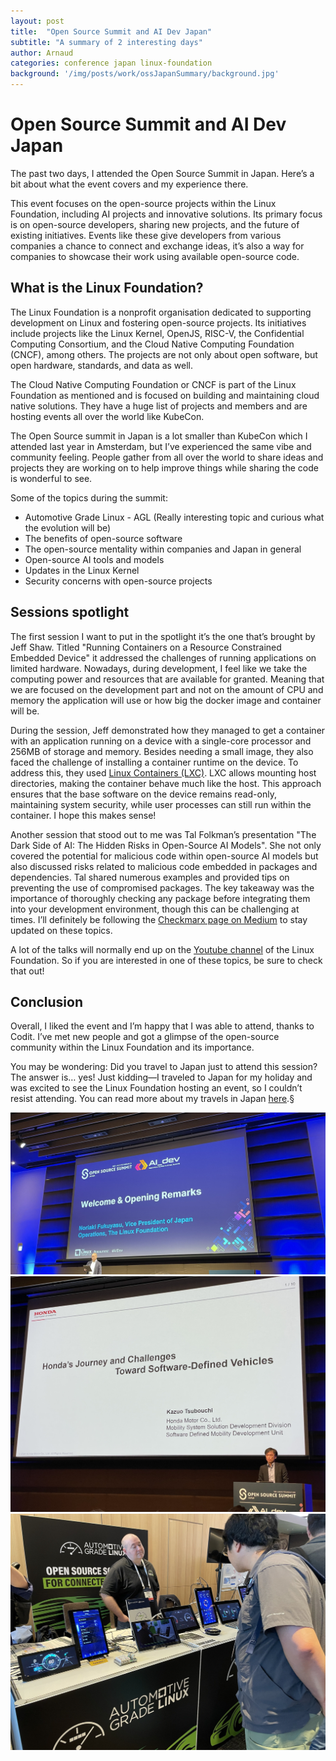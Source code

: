 ```yaml
---
layout: post
title:  "Open Source Summit and AI Dev Japan"
subtitle: "A summary of 2 interesting days"
author: Arnaud
categories: conference japan linux-foundation
background: '/img/posts/work/ossJapanSummary/background.jpg'
---
```


# Open Source Summit and AI Dev Japan

The past two days, I attended the Open Source Summit in Japan. Here’s a bit about what the event covers and my experience there.

This event focuses on the open-source projects within the Linux Foundation, including AI projects and innovative solutions. Its primary focus is on open-source developers, sharing new projects, and the future of existing initiatives. Events like these give developers from various companies a chance to connect and exchange ideas, it’s also a way for companies to showcase their work using available open-source code.

## What is the Linux Foundation?

The Linux Foundation is a nonprofit organisation dedicated to supporting development on Linux and fostering open-source projects. Its initiatives include projects like the Linux Kernel, OpenJS, RISC-V, the Confidential Computing Consortium, and the Cloud Native Computing Foundation (CNCF), among others. The projects are not only about open software, but open hardware, standards, and data as well.

The Cloud Native Computing Foundation or CNCF is part of the Linux Foundation as mentioned and is focused on building and maintaining cloud native solutions. They have a huge list of projects and members and are hosting events all over the world like KubeCon.

The Open Source summit in Japan is a lot smaller than KubeCon which I attended last year in Amsterdam, but I’ve experienced the same vibe and community feeling. People gather from all over the world to share ideas and projects they are working on to help improve things while sharing the code is wonderful to see.

Some of the topics during the summit:
- Automotive Grade Linux - AGL (Really interesting topic and curious what the evolution will be)
- The benefits of open-source software
- The open-source mentality within companies and Japan in general
- Open-source AI tools and models
- Updates in the Linux Kernel
- Security concerns with open-source projects

## Sessions spotlight

The first session I want to put in the spotlight it’s the one that’s brought by Jeff Shaw. Titled "Running Containers on a Resource Constrained Embedded Device" it addressed the challenges of running applications on limited hardware. Nowadays, during development, I feel like we take the computing power and resources that are available for granted. Meaning that we are focused on the development part and not on the amount of CPU and memory the application will use or how big the docker image and container will be.

During the session, Jeff demonstrated how they managed to get a container with an application running on a device with a single-core processor and 256MB of storage and memory. Besides needing a small image, they also faced the challenge of installing a container runtime on the device. To address this, they used [Linux Containers (LXC)](https://linuxcontainers.org/lxc/introduction/). LXC allows mounting host directories, making the container behave much like the host. This approach ensures that the base software on the device remains read-only, maintaining system security, while user processes can still run within the container. I hope this makes sense!

Another session that stood out to me was Tal Folkman’s presentation "The Dark Side of AI: The Hidden Risks in Open-Source AI Models". She not only covered the potential for malicious code within open-source AI models but also discussed risks related to malicious code embedded in packages and dependencies. Tal shared numerous examples and provided tips on preventing the use of compromised packages. The key takeaway was the importance of thoroughly checking any package before integrating them into your development environment, though this can be challenging at times. I’ll definitely be following the [Checkmarx page on Medium](https://zero.checkmarx.com/latest) to stay updated on these topics.

A lot of the talks will normally end up on the [Youtube channel](https://www.youtube.com/@LinuxfoundationOrg/videos) of the Linux Foundation. So if you are interested in one of these topics, be sure to check that out!

## Conclusion

Overall, I liked the event and I’m happy that I was able to attend, thanks to Codit. I’ve met new people and got a glimpse of the open-source community within the Linux Foundation and its importance.

You may be wondering: Did you travel to Japan just to attend this session? The answer is… yes! Just kidding—I traveled to Japan for my holiday and was excited to see the Linux Foundation hosting an event, so I couldn’t resist attending. You can read more about my travels in Japan [here](/travel/index.html).§

<img class="img-fluid" src="/img/posts/work/ossJapanSummary/image1.jpg">
<img class="img-fluid" src="/img/posts/work/ossJapanSummary/image2.jpg">
<img class="img-fluid" src="/img/posts/work/ossJapanSummary/image3.jpg">